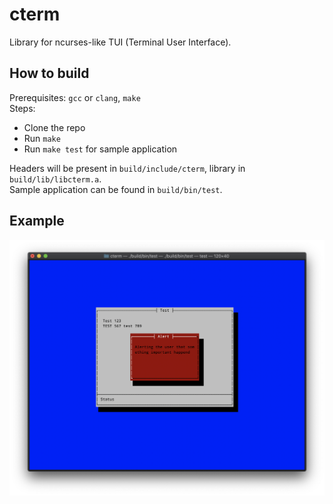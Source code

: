 # cterm
Library for ncurses-like TUI (Terminal User Interface).  

## How to build
Prerequisites: `gcc` or `clang`, `make`  
Steps:  
 - Clone the repo
 - Run `make`
 - Run `make test` for sample application

Headers will be present in `build/include/cterm`, library in `build/lib/libcterm.a`.  
Sample application can be found in `build/bin/test`.  

## Example

![Example](https://github.com/maxrt101/cterm/blob/main/example.png?raw=true)